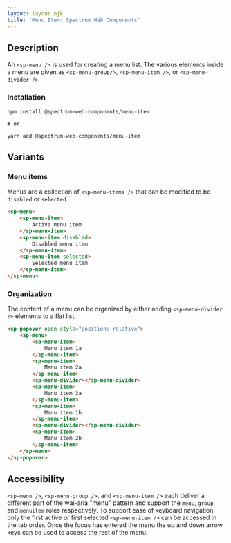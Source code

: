 ```yaml
---
layout: layout.njk
title: 'Menu Item: Spectrum Web Components'
---
```

## Description

An `<sp-menu />` is used for creating a menu list. The various elements inside a menu are given as `<sp-menu-group/>`, `<sp-menu-item />`, or `<sp-menu-divider />`.

### Installation

```
npm install @spectrum-web-components/menu-item

# or

yarn add @spectrum-web-components/menu-item
```

## Variants

### Menu items

Menus are a collection of `<sp-menu-items />` that can be modified to be `disabled` or `selected`.

<!-- prettier-ignore -->
```html
<sp-menu>
    <sp-menu-item>
        Active menu item
    </sp-menu-item>
    <sp-menu-item disabled>
        Disabled menu item
    </sp-menu-item>
    <sp-menu-item selected>
        Selected menu item
    </sp-menu-item>
</sp-menu>
```

### Organization

The content of a menu can be organized by either adding `<sp-menu-divider />` elements to a flat list.

<!-- prettier-ignore -->
```html
<sp-popover open style="position: relative">
    <sp-menu>
        <sp-menu-item>
            Menu item 1a
        </sp-menu-item>
        <sp-menu-item>
            Menu item 2a
        </sp-menu-item>
        <sp-menu-divider></sp-menu-divider>
        <sp-menu-item>
            Menu item 3a
        </sp-menu-item>
        <sp-menu-item>
            Menu item 1b
        </sp-menu-item>
        <sp-menu-divider></sp-menu-divider>
        <sp-menu-item>
            Menu item 2b
        </sp-menu-item>
    </sp-menu>
</sp-popover>
```

## Accessibility

`<sp-menu />`, `<sp-menu-group />`, and `<sp-menu-item />` each deliver a different part of the wai-aria "menu" pattern and support the `menu`, `group`, and `menuitem` roles respectively. To support ease of keyboard navigation, only the first active _or_ first selected `<sp-menu-item />` can be accessed in the tab order. Once the focus has entered the menu the up and down arrow keys can be used to access the rest of the menu.

